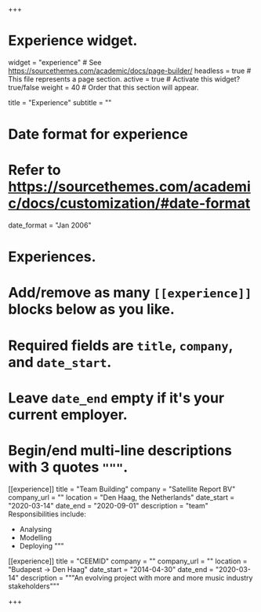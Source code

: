 +++
# Experience widget.
widget = "experience"  # See https://sourcethemes.com/academic/docs/page-builder/
headless = true  # This file represents a page section.
active = true  # Activate this widget? true/false
weight = 40  # Order that this section will appear.

title = "Experience"
subtitle = ""

# Date format for experience
#   Refer to https://sourcethemes.com/academic/docs/customization/#date-format
date_format = "Jan 2006"

# Experiences.
#   Add/remove as many `[[experience]]` blocks below as you like.
#   Required fields are `title`, `company`, and `date_start`.
#   Leave `date_end` empty if it's your current employer.
#   Begin/end multi-line descriptions with 3 quotes `"""`.
[[experience]]
  title = "Team Building"
  company = "Satellite Report BV"
  company_url = ""
  location = "Den Haag, the Netherlands"
  date_start = "2020-03-14"
  date_end = "2020-09-01"
  description = "team"
  Responsibilities include:

  * Analysing
  * Modelling
  * Deploying
  """

[[experience]]
  title = "CEEMID"
  company = ""
  company_url = ""
  location = "Budapest -> Den Haag"
  date_start = "2014-04-30"
  date_end = "2020-03-14"
  description = """An evolving project with more and more music industry stakeholders"""

+++
